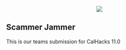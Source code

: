 <div align="center">
  <img src="https://storage.googleapis.com/hume-public-logos/hume/hume-banner.png">
</div>

## Scammer Jammer

This is our teams submission for CalHacks 11.0
